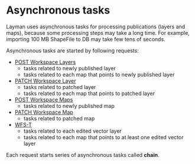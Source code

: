 # Asynchronous tasks

Layman uses asynchronous tasks for processing publications (layers and maps), because some processing steps may take a long time. For example, importing 100 MB ShapeFile to DB may take few tens of seconds.

Asynchronous tasks are started by following requests:
- [POST Workspace Layers](rest.md#post-workspace-layers)
   - tasks related to newly published layer
   - tasks related to each map that points to newly published layer
- [PATCH Workspace Layer](rest.md#patch-workspace-layer)
   - tasks related to patched layer
   - tasks related to each map that points to patched layer
- [POST Workspace Maps](rest.md#post-workspace-maps)
   - tasks related to newly published map
- [PATCH Workspace Map](rest.md#patch-workspace-map)
   - tasks related to patched map
- [WFS-T](endpoints.md#web-feature-service)
   - tasks related to each edited vector layer
   - tasks related to each map that points to at least one edited vector layer

Each request starts series of asynchronous tasks called **chain**.
